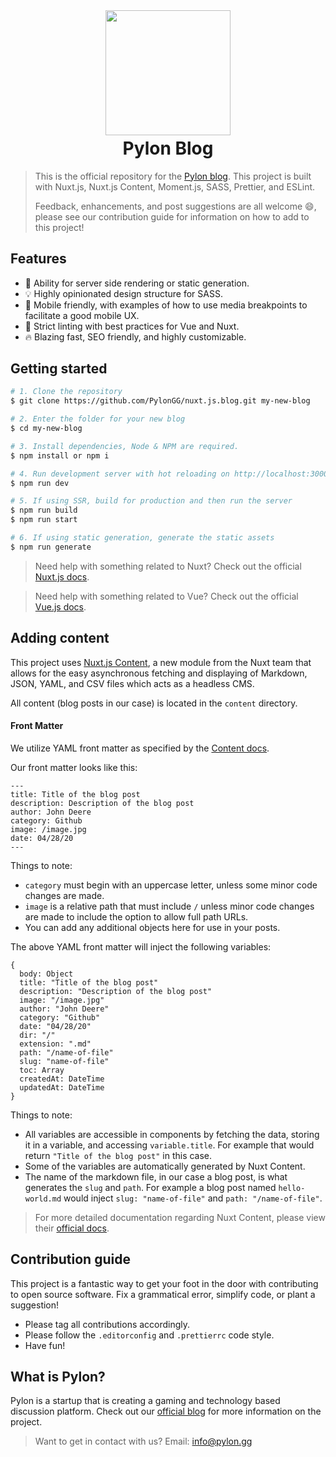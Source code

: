 <div style="text-align:center">
    <img width="200px" src="https://i.imgur.com/ZZNnLBK.png" />
    <h1 style="margin-top:4px;">Pylon Blog</h1>
</div>

> This is the official repository for the [Pylon blog](https://blog.pylon.gg). This project is built with Nuxt.js, Nuxt.js Content, Moment.js, SASS, Prettier, and ESLint.
>
> Feedback, enhancements, and post suggestions are all welcome 😄, please see our contribution guide for information on how to add to this project!

## Features

-   📓 Ability for server side rendering or static generation.
-   💡 Highly opinionated design structure for SASS.
-   📱 Mobile friendly, with examples of how to use media breakpoints to facilitate a good mobile UX.
-   🧾 Strict linting with best practices for Vue and Nuxt.
-   🔥 Blazing fast, SEO friendly, and highly customizable.

## Getting started

```bash
# 1. Clone the repository
$ git clone https://github.com/PylonGG/nuxt.js.blog.git my-new-blog

# 2. Enter the folder for your new blog
$ cd my-new-blog

# 3. Install dependencies, Node & NPM are required.
$ npm install or npm i

# 4. Run development server with hot reloading on http://localhost:3000
$ npm run dev

# 5. If using SSR, build for production and then run the server
$ npm run build
$ npm run start

# 6. If using static generation, generate the static assets
$ npm run generate
```

> Need help with something related to Nuxt? Check out the official [Nuxt.js docs](https://nuxtjs.org).

> Need help with something related to Vue? Check out the official [Vue.js docs](https://vuejs.org/v2/guide/).

## Adding content

This project uses [Nuxt.js Content](https://content.nuxtjs.org/), a new module from the Nuxt team that allows for the easy asynchronous fetching and displaying of Markdown, JSON, YAML, and CSV files which acts as a headless CMS.

All content (blog posts in our case) is located in the `content` directory.

#### Front Matter

We utilize YAML front matter as specified by the [Content docs](https://content.nuxtjs.org/writing).

Our front matter looks like this:

```
---
title: Title of the blog post
description: Description of the blog post
author: John Deere
category: Github
image: /image.jpg
date: 04/28/20
---
```

Things to note:

-   `category` must begin with an uppercase letter, unless some minor code changes are made.
-   `image` is a relative path that must include `/` unless minor code changes are made to include the option to allow full path URLs.
-   You can add any additional objects here for use in your posts.

The above YAML front matter will inject the following variables:

```
{
  body: Object
  title: "Title of the blog post"
  description: "Description of the blog post"
  image: "/image.jpg"
  author: "John Deere"
  category: "Github"
  date: "04/28/20"
  dir: "/"
  extension: ".md"
  path: "/name-of-file"
  slug: "name-of-file"
  toc: Array
  createdAt: DateTime
  updatedAt: DateTime
}
```

Things to note:

-   All variables are accessible in components by fetching the data, storing it in a variable, and accessing `variable.title`. For example that would return `"Title of the blog post"` in this case.
-   Some of the variables are automatically generated by Nuxt Content.
-   The name of the markdown file, in our case a blog post, is what generates the `slug` and `path`. For example a blog post named `hello-world.md` would inject `slug: "name-of-file"` and `path: "/name-of-file"`.

> For more detailed documentation regarding Nuxt Content, please view their [official docs](https://content.nuxtjs.org/).

## Contribution guide

This project is a fantastic way to get your foot in the door with contributing to open source software. Fix a grammatical error, simplify code, or plant a suggestion!

-   Please tag all contributions accordingly.
-   Please follow the `.editorconfig` and `.prettierrc` code style.
-   Have fun!

## What is Pylon?

Pylon is a startup that is creating a gaming and technology based discussion platform. Check out our [official blog](https://blog.pylon.gg) for more information on the project.

> Want to get in contact with us?
> Email: info@pylon.gg
